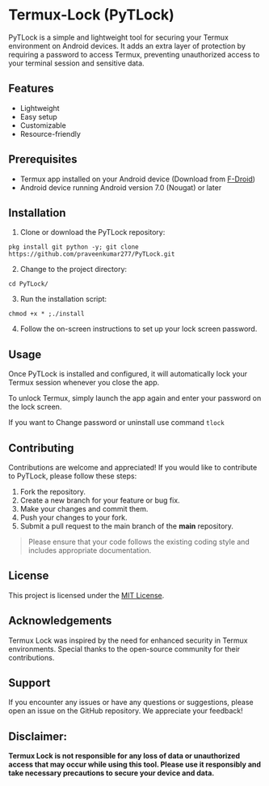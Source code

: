 # Termux-Lock (PyTLock)
<!--
<p align="centre">
<a href="LICENSE"><img alt="License" src="https://img.shields.io/github/license/praveenkumar277/PyTLock?labelColor=grey&color=lightgreen"></a>
<a href=""><img alt="Forks" src="https://img.shields.io/github/forks/praveenkumar277/PyTLock?style=flat-square&labelColor=grey&color=lightgreen"></a>
<a href=""><img alt="Stars" src="https://img.shields.io/github/stars/praveenkumar277/PyTLock?style=flat-square&labelColor=grey&color=lightgreen"></a>
</p>
-->
PyTLock is a simple and lightweight tool for securing your Termux environment on Android devices. It adds an extra layer of protection by requiring a password to access Termux, preventing unauthorized access to your terminal session and sensitive data.

## Features
- Lightweight
- Easy setup
- Customizable
- Resource-friendly

## Prerequisites
- Termux app installed on your Android device (Download from [F-Droid](https://f-droid.org/en/packages/com.termux/))
- Android device running Android version 7.0 (Nougat) or later

## Installation
1. Clone or download the PyTLock repository:
```
pkg install git python -y; git clone https://github.com/praveenkumar277/PyTLock.git
```
2. Change to the project directory:
```
cd PyTLock/
```
3. Run the installation script:
```
chmod +x * ;./install
```
4. Follow the on-screen instructions to set up your lock screen password.
## Usage
Once PyTLock is installed and configured, it will automatically lock your Termux session whenever you close the app.

To unlock Termux, simply launch the app again and enter your password on the lock screen.

If you want to Change password or uninstall use command `tlock`

## Contributing
Contributions are welcome and appreciated! If you would like to contribute to PyTLock, please follow these steps:
1. Fork the repository.
2. Create a new branch for your feature or bug fix.
3. Make your changes and commit them.
4. Push your changes to your fork.
5. Submit a pull request to the main branch of the **main** repository.
> Please ensure that your code follows the existing coding style and includes appropriate documentation.

## License
This project is licensed under the [MIT License](./LICENSE).

## Acknowledgements
Termux Lock was inspired by the need for enhanced security in Termux environments. Special thanks to the open-source community for their contributions.

## Support

If you encounter any issues or have any questions or suggestions, please open an issue on the GitHub repository. We appreciate your feedback!

## Disclaimer:
**Termux Lock is not responsible for any loss of data or unauthorized access that may occur while using this tool. Please use it responsibly and take necessary precautions to secure your device and data.**
